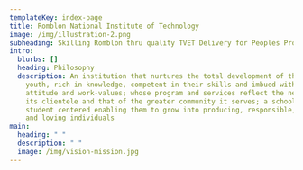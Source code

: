 ```yaml
---
templateKey: index-page
title: Romblon National Institute of Technology
image: /img/illustration-2.png
subheading: Skilling Romblon thru quality TVET Delivery for Peoples Prosperity.
intro:
  blurbs: []
  heading: Philosophy
  description: An institution that nurtures the total development of the Filipino
    youth, rich in knowledge, competent in their skills and imbued with positive
    attitude and work-values; whose program and services reflect the needs of
    its clientele and that of the greater community it serves; a school that is
    student centered enabling them to grow into producing, responsible, peaceful
    and loving individuals
main:
  heading: " "
  description: " "
  image: /img/vision-mission.jpg
---
```

